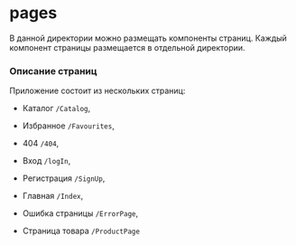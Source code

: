 # pages

В данной директории можно размещать компоненты страниц. 
Каждый компонент страницы размещается в отдельной директории.

### Описание страниц

Приложение состоит из нескольких страниц: 

 - Каталог `/Catalog`, 

 - Избранное `/Favourites`, 

 - 404 `/404`, 

 - Вход `/logIn`, 

 - Регистрация `/SignUp`, 

 - Главная `/Index`, 

 - Ошибка страницы `/ErrorPage`, 

 - Страница товара `/ProductPage`